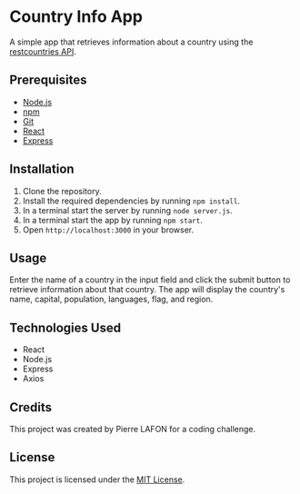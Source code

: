 # Country Info App

A simple app that retrieves information about a country using the [restcountries API](https://restcountries.com/).

## Prerequisites

- [Node.js](https://nodejs.org/en/)
- [npm](https://www.npmjs.com/)
- [Git](https://git-scm.com/)
- [React](https://reactjs.org/)
- [Express](https://expressjs.com/)

## Installation

1. Clone the repository.
2. Install the required dependencies by running `npm install`.
3. In a terminal start the server by running `node server.js`.
4. In a terminal start the app by running `npm start`.
5. Open `http://localhost:3000` in your browser.

## Usage

Enter the name of a country in the input field and click the submit button to retrieve information about that country. The app will display the country's name, capital, population, languages, flag, and region.

## Technologies Used

- React
- Node.js
- Express
- Axios

## Credits

This project was created by Pierre LAFON for a coding challenge.

## License

This project is licensed under the [MIT License](https://opensource.org/licenses/MIT).
